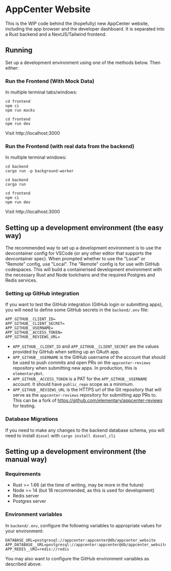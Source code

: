 # AppCenter Website

This is the WIP code behind the (hopefully) new AppCenter website, including the app browser and the developer dashboard. It is separated into a Rust backend and a NextJS/Tailwind frontend.

## Running

Set up a development environment using one of the methods below. Then either:

### Run the Frontend (With Mock Data)

In multiple terminal tabs/windows:

```
cd frontend
npm ci
npm run mocks
```

```
cd frontend
npm run dev
```

Visit http://localhost:3000

### Run the Frontend (with real data from the backend)

In multiple terminal windows:

```
cd backend
cargo run -p background-worker
```

```
cd backend
cargo run
```

```
cd frontend
npm ci
npm run dev
```

Visit http://localhost:3000

## Setting up a development environment (the easy way)

The recommended way to set up a development environment is to use the devcontainer config for VSCode (or any other editor that supports the devcontainer spec). When prompted whether to use the "Local" or "Remote" config, use "Local". The "Remote" config is for use with GitHub codespaces. This will build a containerised development environment with the necessary Rust and Node toolchains and the required Postgres and Redis services.

### Setting up GitHub integration

If you want to test the GitHub integration (GitHub login or submitting apps), you will need to define some GitHub secrets in the `backend/.env` file:

```
APP_GITHUB__CLIENT_ID=
APP_GITHUB__CLIENT_SECRET=
APP_GITHUB__USERNAME=
APP_GITHUB__ACCESS_TOKEN=
APP_GITHUB__REVIEWS_URL=
```

- `APP_GITHUB__CLIENT_ID` and `APP_GITHUB__CLIENT_SECRET` are the values provided by GitHub when setting up an OAuth app.
- `APP_GITHUB__USERNAME` is the GitHub username of the account that should be used to push commits and open PRs on the `appcenter-reviews` repository when submitting new apps. In production, this is `elementaryBot`.
- `APP_GITHUB__ACCESS_TOKEN` is a PAT for the `APP_GITHUB__USERNAME` account. It should have `public_repo` scope as a minimum.
- `APP_GITHUB__REVIEWS_URL` is the HTTPS url of the Git repository that will serve as the `appcenter-reviews` repository for submitting app PRs to. This can be a fork of https://github.com/elementary/appcenter-reviews for testing.

### Database Migrations

If you need to make any changes to the backend database schema, you will need to install `diesel` with `cargo install diesel_cli`

## Setting up a development environment (the manual way)

### Requirements

- Rust >= 1.66 (at the time of writing, may be more in the future)
- Node >= 14 (but 18 recommended, as this is used for development)
- Redis server
- Postgres server

### Environment variables

In `backend/.env`, configure the following variables to appropriate values for your environment:

```
DATABASE_URL=postgresql://appcenter:appcenter@db/appcenter_website
APP_DATABASE__URL=postgresql://appcenter:appcenter@db/appcenter_website
APP_REDIS__URI=redis://redis
```

You may also want to configure the GitHub environment variables as described above.
